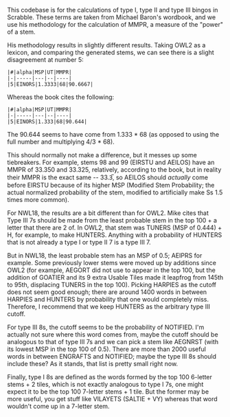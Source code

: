 This codebase is for the calculations of type I, type II and type III bingos in Scrabble. These terms are taken from Michael Baron's wordbook, and we use his methodology for the calculation of MMPR, a measure of the "power" of a stem.

His methodology results in slightly different results. Taking OWL2 as a lexicon, and comparing the generated stems, we can see there is a slight disagreement at number 5:

```
|#|alpha|MSP|UT|MMPR|
|-|-----|---|--|----|
|5|EINORS|1.3333|68|90.6667|
```

Whereas the book cites the following:

```
|#|alpha|MSP|UT|MMPR|
|-|-----|---|--|----|
|5|EINORS|1.333|68|90.644|
```

The 90.644 seems to have come from 1.333 * 68 (as opposed to using the full number and multiplying 4/3 * 68).

This should normally not make a difference, but it messes up some tiebreakers. For example, stems 98 and 99 (EIRSTU and AEILOS) have an MMPR of 33.350 and 33.325, relatively, according to the book, but in reality their MMPR is the exact same -- 33.3̅, so AEILOS should _actually_ come before EIRSTU because of its higher MSP (Modified Stem Probability; the actual normalized probability of the stem, modified to artificially make Ss 1.5 times more common).

For NWL18, the results are a bit different than for OWL2. Mike cites that Type III 7s should be made from the least probable stem in the top 100 + a letter that there are 2 of. In OWL2, that stem was TUNERS (MSP of 0.444) + H, for example, to make HUNTERS. Anything with a probability of HUNTERS that is not already a type I or type II 7 is a type III 7.

But in NWL18, the least probable stem has an MSP of 0.5; AEIPRS for example. Some previously lower stems were moved up by additions since OWL2 (for example, AEGORT did not use to appear in the top 100, but the addition of GOATIER and its 9 extra Usable Tiles made it leapfrog from 145th to 95th, displacing TUNERS in the top 100). Picking HARPIES as the cutoff does not seem good enough; there are around 1400 words in between HARPIES and HUNTERS by probability that one would completely miss. Therefore, I recommend that we keep HUNTERS as the arbitrary type III cutoff.

For type III 8s, the cutoff seems to be the probability of NOTIFIED. I'm actually not sure where this word comes from, maybe the cutoff should be analogous to that of type III 7s and we can pick a stem like AEGNRST (with its lowest MSP in the top 100 of 0.5). There are more than 2000 useful words in between ENGRAFTS and NOTIFIED; maybe the type III 8s should include these? As it stands, that list is pretty small right now.

Finally, type I 8s are defined as the words formed by the top 100 6-letter stems + 2 tiles, which is not exactly analogous to type I 7s, one might expect it to be the top 100 7-letter stems + 1 tile. But the former may be more useful, you get stuff like VILAYETS (SALTIE + VY) whereas that word wouldn't come up in a 7-letter stem.

